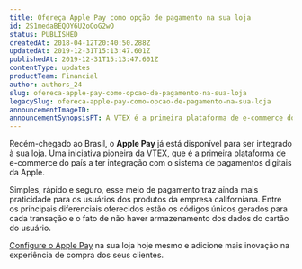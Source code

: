 ```yaml
---
title: Ofereça Apple Pay como opção de pagamento na sua loja
id: 2S1medaBEQOY6U2oOoG2wO
status: PUBLISHED
createdAt: 2018-04-12T20:40:50.288Z
updatedAt: 2019-12-31T15:13:47.601Z
publishedAt: 2019-12-31T15:13:47.601Z
contentType: updates
productTeam: Financial
author: authors_24
slug: ofereca-apple-pay-como-opcao-de-pagamento-na-sua-loja
legacySlug: ofereca-apple-pay-como-opcao-de-pagamento-na-sua-loja
announcementImageID: 
announcementSynopsisPT: A VTEX é a primeira plataforma de e-commerce do país a ter integração com o Apple Pay.
---
```


Recém-chegado ao Brasil, o __Apple Pay__ já está disponível para ser integrado à sua loja. Uma iniciativa pioneira da VTEX, que é a primeira plataforma de e-commerce do país a ter integração com o sistema de pagamentos digitais da Apple.

Simples, rápido e seguro, esse meio de pagamento traz ainda mais praticidade para os usuários dos produtos da empresa californiana. Entre os principais diferenciais oferecidos estão os códigos únicos gerados para cada transação e o fato de não haver armazenamento dos dados do cartão do usuário.  

[Configure o Apple Pay](/pt/tutorial/configurar-pagamentos-com-apple-pay) na sua loja hoje mesmo e adicione mais inovação na experiência de compra dos seus clientes.

